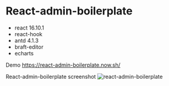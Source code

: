 # React-admin-boilerplate


* react 16.10.1
* react-hook
* antd 4.1.3
* braft-editor
* echarts

Demo https://react-admin-boilerplate.now.sh/

React-admin-boilerplate
 screenshot
![react-admin-boilerplate
](https://github.com/kothing/react-admin-boilerplate/blob/master/screenshot.jpg "React-admin-boilerplate")
